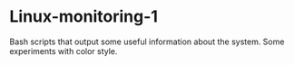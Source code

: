 # Linux-monitoring-1
Bash scripts that output some useful information about the system. Some experiments with color style.
